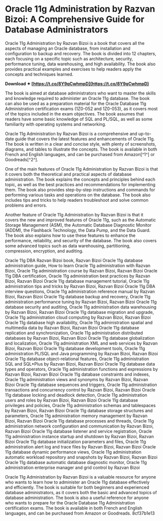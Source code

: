 
 
# Oracle 11g Administration by Razvan Bizoi: A Comprehensive Guide for Database Administrators
 
Oracle 11g Administration by Razvan Bizoi is a book that covers all the aspects of managing an Oracle database, from installation and configuration to backup and recovery. The book is divided into 12 chapters, each focusing on a specific topic such as architecture, security, performance tuning, data warehousing, and high availability. The book also provides practical examples and exercises to help readers apply the concepts and techniques learned.
 
**Download ✦ [https://t.co/8Y9qCwhmpD](https://t.co/8Y9qCwhmpD)**


 
The book is aimed at database administrators who want to master the skills and knowledge required to administer an Oracle 11g database. The book can also be used as a preparation material for the Oracle Database 11g Administration certification exams (1Z0-052 and 1Z0-053), as it covers most of the topics included in the exam objectives. The book assumes that readers have some basic knowledge of SQL and PL/SQL, as well as some familiarity with operating systems and networking.
 
Oracle 11g Administration by Razvan Bizoi is a comprehensive and up-to-date guide that covers the latest features and enhancements of Oracle 11g. The book is written in a clear and concise style, with plenty of screenshots, diagrams, and tables to illustrate the concepts. The book is available in both French and English languages, and can be purchased from Amazon[^1^] or Goodreads[^2^].
  
One of the main features of Oracle 11g Administration by Razvan Bizoi is that it covers both the theoretical and practical aspects of database administration. The book explains the concepts and principles behind each topic, as well as the best practices and recommendations for implementing them. The book also provides step-by-step instructions and commands for performing various tasks and operations on the database. The book also includes tips and tricks to help readers troubleshoot and solve common problems and errors.
 
Another feature of Oracle 11g Administration by Razvan Bizoi is that it covers the new and improved features of Oracle 11g, such as the Automatic Storage Management (ASM), the Automatic Database Diagnostic Monitor (ADDM), the Flashback Technology, the Data Pump, and the Data Guard. The book also explains how to use these features to enhance the performance, reliability, and security of the database. The book also covers some advanced topics such as data warehousing, partitioning, compression, encryption, and auditing.
 
Oracle 11g DBA Razvan Bizoi book,  Razvan Bizoi Oracle 11g database administration guide,  How to learn Oracle 11g administration with Razvan Bizoi,  Oracle 11g administration course by Razvan Bizoi,  Razvan Bizoi Oracle 11g DBA certification,  Oracle 11g administration best practices by Razvan Bizoi,  Razvan Bizoi Oracle 11g database management tutorial,  Oracle 11g administration tips and tricks by Razvan Bizoi,  Razvan Bizoi Oracle 11g DBA interview questions,  Oracle 11g administration reference manual by Razvan Bizoi,  Razvan Bizoi Oracle 11g database backup and recovery,  Oracle 11g administration performance tuning by Razvan Bizoi,  Razvan Bizoi Oracle 11g database security and auditing,  Oracle 11g administration data warehousing by Razvan Bizoi,  Razvan Bizoi Oracle 11g database migration and upgrade,  Oracle 11g administration cloud computing by Razvan Bizoi,  Razvan Bizoi Oracle 11g database high availability,  Oracle 11g administration spatial and multimedia data by Razvan Bizoi,  Razvan Bizoi Oracle 11g database replication and synchronization,  Oracle 11g administration distributed databases by Razvan Bizoi,  Razvan Bizoi Oracle 11g database globalization and localization,  Oracle 11g administration XML and web services by Razvan Bizoi,  Razvan Bizoi Oracle 11g database development tools,  Oracle 11g administration PL/SQL and Java programming by Razvan Bizoi,  Razvan Bizoi Oracle 11g database object-relational features,  Oracle 11g administration SQL and SQL\*Plus by Razvan Bizoi,  Razvan Bizoi Oracle 11g database data types and operators,  Oracle 11g administration functions and expressions by Razvan Bizoi,  Razvan Bizoi Oracle 11g database constraints and indexes,  Oracle 11g administration views and synonyms by Razvan Bizoi,  Razvan Bizoi Oracle 11g database sequences and triggers,  Oracle 11g administration transactions and concurrency control by Razvan Bizoi,  Razvan Bizoi Oracle 11g database locking and deadlock detection,  Oracle 11g administration users and roles by Razvan Bizoi,  Razvan Bizoi Oracle 11g database privileges and policies,  Oracle 11g administration schemas and tablespaces by Razvan Bizoi,  Razvan Bizoi Oracle 11g database storage structures and parameters,  Oracle 11g administration memory management by Razvan Bizoi,  Razvan Bizoi Oracle 11g database processes and threads,  Oracle 11g administration network configuration and communication by Razvan Bizoi,  Razvan Bizoi Oracle 11g database listener and service registration,  Oracle 11g administration instance startup and shutdown by Razvan Bizoi,  Razvan Bizoi Oracle 11g database initialization parameters and files,  Oracle 11g administration alert log and trace files by Razvan Bizoi,  Razvan Bizoi Oracle 11g database dynamic performance views,  Oracle 11g administration automatic workload repository and snapshots by Razvan Bizoi,  Razvan Bizoi Oracle 11g database automatic database diagnostic monitor,  Oracle 11g administration enterprise manager and grid control by Razvan Bizoi
 
Oracle 11g Administration by Razvan Bizoi is a valuable resource for anyone who wants to learn how to administer an Oracle 11g database effectively and efficiently. The book is suitable for both beginners and experienced database administrators, as it covers both the basic and advanced topics of database administration. The book is also a useful reference for anyone who wants to prepare for the Oracle Database 11g Administration certification exams. The book is available in both French and English languages, and can be purchased from Amazon or Goodreads.
 8cf37b1e13
 
